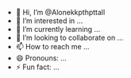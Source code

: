 - 👋 Hi, I’m @Alonekkpthpttall
- 👀 I’m interested in ...
- 🌱 I’m currently learning ...
- 💞️ I’m looking to collaborate on ...
- 📫 How to reach me ...
- 😄 Pronouns: ...
- ⚡ Fun fact: ...

<!---
Alonekkpthpttall/Alonekkpthpttall is a ✨ special ✨ repository because its `README.md` (this file) appears on your GitHub profile.
You can click the Preview link to take a look at your changes.
--->
